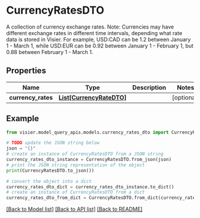 # CurrencyRatesDTO

A collection of currency exchange rates.  Note: Currencies may have different exchange rates in different time intervals, depending what rate data is stored in Visier.  For example, USD:CAD can be 1.2 between January 1 - March 1, while USD:EUR can be 0.92 between January 1 - February 1, but 0.88 between February  1 - March 1.

## Properties

Name | Type | Description | Notes
------------ | ------------- | ------------- | -------------
**currency_rates** | [**List[CurrencyRateDTO]**](CurrencyRateDTO.md) |  | [optional] 

## Example

```python
from visier.model_query_apis.models.currency_rates_dto import CurrencyRatesDTO

# TODO update the JSON string below
json = "{}"
# create an instance of CurrencyRatesDTO from a JSON string
currency_rates_dto_instance = CurrencyRatesDTO.from_json(json)
# print the JSON string representation of the object
print(CurrencyRatesDTO.to_json())

# convert the object into a dict
currency_rates_dto_dict = currency_rates_dto_instance.to_dict()
# create an instance of CurrencyRatesDTO from a dict
currency_rates_dto_from_dict = CurrencyRatesDTO.from_dict(currency_rates_dto_dict)
```
[[Back to Model list]](../README.md#documentation-for-models) [[Back to API list]](../README.md#documentation-for-api-endpoints) [[Back to README]](../README.md)


